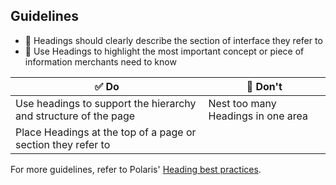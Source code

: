 ## Guidelines

- 📱 Headings should clearly describe the section of interface they refer to
- 📱 Use Headings to highlight the most important concept or piece of information merchants need to know

| ✅ Do                                                           | 🛑 Don't                           |
| --------------------------------------------------------------- | ---------------------------------- |
| Use headings to support the hierarchy and structure of the page | Nest too many Headings in one area |
| Place Headings at the top of a page or section they refer to    |                                    |

For more guidelines, refer to Polaris' [Heading best practices](https://polaris.shopify.com/components/typography/text).
